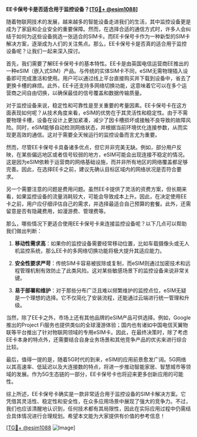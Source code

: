 **EE卡保号卡是否适合用于监控设备？[[TG💪+ @esim1088](https://t.me/s/esim1088)]**

随着物联网技术的发展，越来越多的智能设备走进我们的生活，其中监控设备更是成为了家庭和企业安全的重要保障。然而，在选择合适的通信方式时，许多人会纠结于如何为这些设备挑选一张适合的SIM卡。而EE卡保号卡作为一种新型的SIM卡解决方案，逐渐成为人们的关注焦点。那么，EE卡保号卡是否真的适合用于监控设备呢？让我们一起来深入探讨。

首先，我们需要了解EE卡保号卡的基本特性。EE卡是由英国电信运营商EE推出的一种eSIM（嵌入式SIM）产品。与传统的实体SIM卡不同，eSIM无需物理插入设备即可完成激活和使用。用户可以通过线上平台直接购买并下载到设备中，省去了更换卡槽的麻烦。此外，EE卡还支持多网络切换功能，这意味着它可以在多个运营商之间自由切换，以确保最佳的信号覆盖和数据传输质量。

对于监控设备来说，稳定性和可靠性是至关重要的考量因素。EE卡保号卡在这方面表现如何呢？从技术角度来看，eSIM的优势在于其灵活性和稳定性。由于不需要物理卡槽，设备在设计上更加紧凑，减少了因卡槽损坏或接触不良导致的故障风险。同时，eSIM能够自动检测网络状态，并根据当前环境优化连接参数，从而实现更高效的通信。这对于需要全天候运行的监控设备而言尤为重要。

然而，尽管EE卡保号卡具备诸多优点，但它并非完美无缺。例如，部分用户反映，在某些偏远地区或者信号较弱的地方，eSIM可能会出现连接不稳定的情况。这是因为eSIM依赖于运营商的网络基础设施，而并非所有地区的网络覆盖都足够完善。因此，在选择EE卡之前，建议先确认目标区域内的网络状况是否符合要求。

另一个需要注意的问题是费用问题。虽然EE卡提供了灵活的资费方案，但长期来看，如果监控设备的流量消耗较大，可能会导致成本上升。因此，在决定使用EE卡之前，用户应仔细评估自己的需求，并选择最适合自己预算的套餐。此外，还需留意是否有隐藏费用，如漫游费、管理费等。

那么，哪些情况下更适合使用EE卡保号卡来连接监控设备呢？以下几点可以帮助我们做出判断：

1. **移动性需求高**：如果你的监控设备需要经常移动位置，比如车载摄像头或无人机监控系统，那么EE卡的多网络切换功能将极大提升其适应能力。
   
2. **安全性要求严苛**：传统SIM卡容易被拔除或复制，而eSIM则通过加密技术和远程管理机制有效防止了此类风险。这对某些敏感场景下的监控设备来说非常关键。

3. **易于部署和维护**：对于那些分布广泛且难以频繁维护的监控点位，eSIM无疑是一个理想的选择。它不仅简化了安装流程，还能通过云端进行统一管理和升级。

当然，除了EE卡之外，市场上还有其他品牌的eSIM产品可供选择。例如，Google推出的Project Fi服务也提供类似的全球漫游体验；国内也有诸如中国电信天翼物联等平台推出了针对物联网领域的专用eSIM卡。因此，在最终决策时，除了考虑EE卡本身的特点外，还需要结合自身业务场景和其他竞争产品的优劣来进行综合比较。

最后，值得一提的是，随着5G时代的到来，eSIM的应用前景愈发广阔。5G网络以其高速率、低延迟以及大连接数的特点，将进一步推动智能家居、智慧城市等领域的发展。作为5G生态链的一部分，EE卡保号卡也将迎来更多创新应用的可能性。

综上所述，EE卡保号卡确实是一款非常适合用于监控设备的SIM卡解决方案。它凭借其灵活性、稳定性和安全性，在众多应用场景中展现了强大的竞争力。不过，我们也应该清醒地认识到，任何技术都有其局限性，因此在实际应用过程中仍需结合具体情况进行合理规划。希望本文能为大家提供有价值的参考信息！

[[TG💪+ @esim1088](https://t.me/s/esim1088) ![Image](https://i.postimg.cc/4NQfJmqS/Snipaste-2025-05-13-00-14-12.png)]